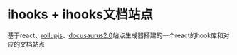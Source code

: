 # ihooks + ihooks文档站点

基于react、[rollupjs](https://www.rollupjs.com/)、[docusaurus2.0](https://v2.docusaurus.io/)站点生成器搭建的一个react的hook库和对应的文档站点
